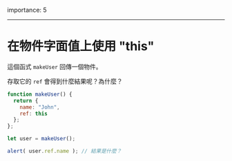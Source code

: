 importance: 5

---

# 在物件字面值上使用 "this"

這個函式 `makeUser` 回傳一個物件。

存取它的 `ref` 會得到什麼結果呢？為什麼？

```js
function makeUser() {
  return {
    name: "John",
    ref: this
  };
};

let user = makeUser();

alert( user.ref.name ); // 結果是什麼？
```

